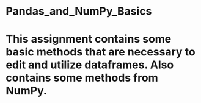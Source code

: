 # Pandas_and_NumPy_Basics
# This assignment contains some basic methods that are necessary to edit and utilize dataframes. Also contains some methods from NumPy.
